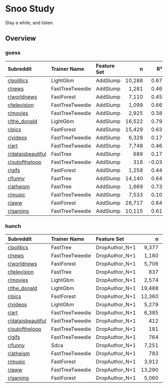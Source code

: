 # Snoo Study 

Stay a while, and listen.

## Overview

### guess

|Subreddit|Trainer Name|Feature Set|n|R²|
|:---|:---|:---|---:|---:|
|[r/politics](subs/guess_politics.md)|LightGbm|AddSlump|10,288|0.67|
|[r/news](subs/guess_news.md)|FastTreeTweedie|AddSlump|1,281|0.46|
|[r/worldnews](subs/guess_worldnews.md)|FastForest|AddSlump|7,110|0.45|
|[r/television](subs/guess_television.md)|FastTreeTweedie|AddSlump|1,099|0.66|
|[r/movies](subs/guess_movies.md)|FastTreeTweedie|AddSlump|2,925|0.38|
|[r/the_donald](subs/guess_the_donald.md)|LightGbm|AddSlump|16,522|0.79|
|[r/pics](subs/guess_pics.md)|FastForest|AddSlump|15,429|0.63|
|[r/videos](subs/guess_videos.md)|FastTreeTweedie|AddSlump|6,328|0.17|
|[r/art](subs/guess_art.md)|FastTreeTweedie|AddSlump|7,748|0.46|
|[r/dataisbeautiful](subs/guess_dataisbeautiful.md)|FastTree|AddSlump|689|0.17|
|[r/outoftheloop](subs/guess_outoftheloop.md)|FastTreeTweedie|AddSlump|318|-0.03|
|[r/gifs](subs/guess_gifs.md)|FastForest|AddSlump|1,258|0.44|
|[r/funny](subs/guess_funny.md)|FastTree|AddSlump|14,140|0.64|
|[r/atheism](subs/guess_atheism.md)|FastTree|AddSlump|1,669|0.73|
|[r/music](subs/guess_music.md)|FastTreeTweedie|AddSlump|7,533|0.10|
|[r/aww](subs/guess_aww.md)|FastForest|AddSlump|26,717|0.64|
|[r/gaming](subs/guess_gaming.md)|FastTreeTweedie|AddSlump|10,115|0.61|

### hunch

|Subreddit|Trainer Name|Feature Set|n|R²|
|:---|:---|:---|---:|---:|
|[r/politics](subs/hunch_politics.md)|FastTree|DropAuthor_N+1|9,377|0.20|
|[r/news](subs/hunch_news.md)|FastTreeTweedie|DropAuthor_N+1|1,180|0.19|
|[r/worldnews](subs/hunch_worldnews.md)|FastForest|DropAuthor_N+1|5,706|0.20|
|[r/television](subs/hunch_television.md)|FastTree|DropAuthor_N+1|837|0.59|
|[r/movies](subs/hunch_movies.md)|LightGbm|DropAuthor_N+1|2,574|0.27|
|[r/the_donald](subs/hunch_the_donald.md)|LightGbm|DropAuthor_N+1|19,488|0.44|
|[r/pics](subs/hunch_pics.md)|FastForest|DropAuthor_N+1|12,360|0.11|
|[r/videos](subs/hunch_videos.md)|LightGbm|DropAuthor_N+1|5,279|0.05|
|[r/art](subs/hunch_art.md)|FastTreeTweedie|DropAuthor_N+1|6,385|0.07|
|[r/dataisbeautiful](subs/hunch_dataisbeautiful.md)|FastTreeTweedie|DropAuthor_N+1|412|-0.00|
|[r/outoftheloop](subs/hunch_outoftheloop.md)|FastTreeTweedie|DropAuthor_N+1|181|-0.10|
|[r/gifs](subs/hunch_gifs.md)|FastTreeTweedie|DropAuthor_N+1|764|0.14|
|[r/funny](subs/hunch_funny.md)|Sdca|DropAuthor_N+1|7,251|0.11|
|[r/atheism](subs/hunch_atheism.md)|FastTreeTweedie|DropAuthor_N+1|783|-0.03|
|[r/music](subs/hunch_music.md)|FastForest|DropAuthor_N+1|3,912|0.00|
|[r/aww](subs/hunch_aww.md)|FastTreeTweedie|DropAuthor_N+1|13,290|0.12|
|[r/gaming](subs/hunch_gaming.md)|FastForest|DropAuthor_N+1|5,060|0.11|

